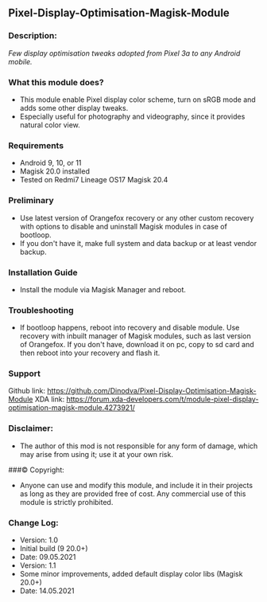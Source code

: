 ## Pixel-Display-Optimisation-Magisk-Module

### Description:
*Few display optimisation tweaks adopted from Pixel 3a to any Android mobile.*

### What this module does?
* This module enable Pixel display color scheme, turn on sRGB mode and adds some other display tweaks.
* Especially useful for photography and videography, since it provides natural color view.

### Requirements
* Android 9, 10, or 11
* Magisk 20.0 installed
* Tested on Redmi7 Lineage OS17 Magisk 20.4

### Preliminary
* Use latest version of Orangefox recovery or any other custom recovery with options to disable and uninstall Magisk modules in case of bootloop.
* If you don't have it, make full system and data backup or at least vendor backup. 

### Installation Guide
* Install the module via Magisk Manager and reboot.

### Troubleshooting
* If bootloop happens, reboot into recovery and disable module. Use recovery with inbuilt manager of Magisk modules, such as last version of Orangefox. If you don't have, download it on pc, copy to sd card and then reboot into your recovery and flash it.

### Support
Github link: https://github.com/Dinodva/Pixel-Display-Optimisation-Magisk-Module
XDA link: https://forum.xda-developers.com/t/module-pixel-display-optimisation-magisk-module.4273921/

### Disclaimer:
* The author of this mod is not responsible for any form of damage, which may arise from using it; use it at your own risk.

###© Copyright:
* Anyone can use and modify this module, and include it in their projects as long as they are provided free of cost. Any commercial use of this module is strictly prohibited.

### Change Log:
* Version: 1.0
* Initial build (9 20.0+)
* Date: 09.05.2021
* Version: 1.1
* Some minor improvements, added default display color libs (Magisk 20.0+)
* Date: 14.05.2021



